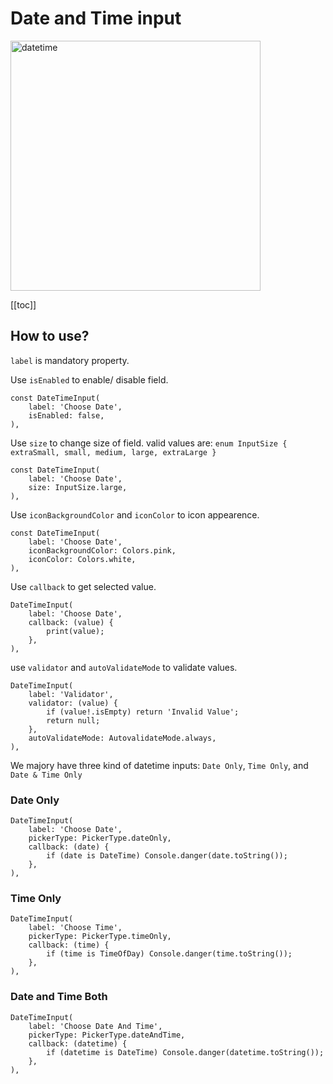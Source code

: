 # Date and Time input

<img height="400" :src="$withBase('/images/flutter/atom-widgets/datetime.gif')" alt="datetime">

[[toc]]

## How to use?

`label` is mandatory property.

Use `isEnabled` to enable/ disable field.
```dart{3}
const DateTimeInput(
    label: 'Choose Date',
    isEnabled: false,
),
```

Use `size` to change size of field. valid values are: `enum InputSize { extraSmall, small, medium, large, extraLarge }`
```dart{3}
const DateTimeInput(
    label: 'Choose Date',
    size: InputSize.large,
),
```

Use `iconBackgroundColor` and `iconColor` to icon appearence.

```dart{3}
const DateTimeInput(
    label: 'Choose Date',
    iconBackgroundColor: Colors.pink,
    iconColor: Colors.white,
),
```

Use `callback` to get selected value.

```dart{3-5}
DateTimeInput(
    label: 'Choose Date',
    callback: (value) {
        print(value);
    },
),
```

use `validator` and `autoValidateMode` to validate values.

```dart{3-7}
DateTimeInput(
    label: 'Validator',
    validator: (value) {
        if (value!.isEmpty) return 'Invalid Value';
        return null;
    },
    autoValidateMode: AutovalidateMode.always,
),
```

We majory have three kind of datetime inputs: `Date Only`, `Time Only`, and `Date & Time Only`

### Date Only

```dart{3}
DateTimeInput(
    label: 'Choose Date',
    pickerType: PickerType.dateOnly,
    callback: (date) {
        if (date is DateTime) Console.danger(date.toString());
    },
),
```

### Time Only

```dart{3}
DateTimeInput(
    label: 'Choose Time',
    pickerType: PickerType.timeOnly,
    callback: (time) {
        if (time is TimeOfDay) Console.danger(time.toString());
    },
),
```

### Date and Time Both

```dart{3}
DateTimeInput(
    label: 'Choose Date And Time',
    pickerType: PickerType.dateAndTime,
    callback: (datetime) {
        if (datetime is DateTime) Console.danger(datetime.toString());
    },
),
```